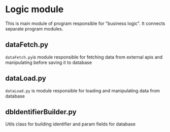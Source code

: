 # Logic module

This is main module of program responsible for "business logic". It connects separate program modules.

## dataFetch.py

```dataFetch.py```is module responsible for fetching data from external apis and manipulating before saving it to database

## dataLoad.py

```dataLoad.py``` is module responsible for loading and manipulating data from database

## dbIdentifierBuilder.py

Utils class for building identifier and param fields for database 
